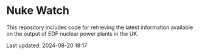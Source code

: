# Nuke Watch

This repository includes code for retrieving the latest information available on the output of EDF nuclear power plants in the UK.

Last updated: 2024-08-20 18:17